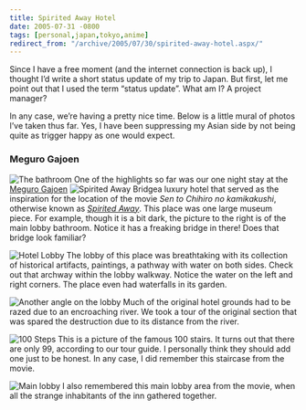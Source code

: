 ```yaml
---
title: Spirited Away Hotel
date: 2005-07-31 -0800
tags: [personal,japan,tokyo,anime]
redirect_from: "/archive/2005/07/30/spirited-away-hotel.aspx/"
---
```


Since I have a free moment (and the internet connection is back up), I thought I’d write a short status update of my trip to Japan. But first, let me point out that I used the term “status update”. What am I? A
project manager?

In any case, we’re having a pretty nice time. Below is a little mural of photos I’ve taken thus far. Yes, I have been suppressing my Asian side by not being quite as trigger happy as one would expect.

### Meguro Gajoen
![The bathroom](https://user-images.githubusercontent.com/19977/30784699-38c54f96-a10f-11e7-8eba-716858f3a4f5.jpg)
One of the highlights so far was our one night stay at the [Meguro Gajoen](http://www.megurogajoen.co.jp/) ![Spirited Away
Bridge](https://haacked.com/images/SpiritedAwayBridge.jpg)a luxury hotel that served as the inspiration for the location of the movie *Sen to Chihiro no kamikakushi*, otherwise known as *[Spirited Away](http://www.imdb.com/title/tt0245429/)*. This place was one large
museum piece. For example, though it is a bit dark, the picture to the right is of the main lobby bathroom. Notice it has a freaking bridge in there! Does that bridge look familiar?

![Hotel Lobby](https://user-images.githubusercontent.com/19977/30784723-8c3ab6b6-a10f-11e7-9b60-39f1cf4efdf6.jpg)
The lobby of this place was breathtaking with its collection of historical artifacts, paintings, a pathway with water on both sides.
Check out that archway within the lobby walkway. Notice the water on the left and right corners. The place even had waterfalls in its garden.

![Another angle on the lobby](https://user-images.githubusercontent.com/19977/30784739-bc13ef92-a10f-11e7-999d-9ce659d9584b.jpg)
Much of the original hotel grounds had to be razed due to an encroaching river. We took a tour of the original section that was spared the destruction due to its distance from the river.

![100 Steps](https://user-images.githubusercontent.com/19977/30784748-eb5b7356-a10f-11e7-9c9c-fd12c8f9dc89.jpg)
This is a picture of the famous 100 stairs. It turns out that there are only 99, according to our tour guide. I personally think
they should add one just to be honest. In any case, I did remember this staircase from the movie.

![Main lobby](https://user-images.githubusercontent.com/19977/30784752-26ad2a76-a110-11e7-9de3-8942054e0947.jpg)
I also remembered this main lobby area from the movie, when all the strange inhabitants of the inn gathered together.

